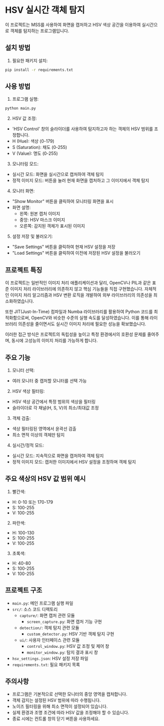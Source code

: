 # HSV 실시간 객체 탐지

이 프로젝트는 MSS를 사용하여 화면을 캡처하고 HSV 색상 공간을 이용하여 실시간으로 객체를 탐지하는 프로그램입니다.

## 설치 방법

1. 필요한 패키지 설치:
```bash
pip install -r requirements.txt
```

## 사용 방법

1. 프로그램 실행:
```bash
python main.py
```

2. HSV 값 조정:
- 'HSV Control' 창의 슬라이더를 사용하여 탐지하고자 하는 객체의 HSV 범위를 조정합니다.
- H (Hue): 색상 (0-179)
- S (Saturation): 채도 (0-255)
- V (Value): 명도 (0-255)

3. 모니터링 모드:
- 실시간 모드: 화면을 실시간으로 캡처하여 객체 탐지
- 정적 이미지 모드: 버튼을 눌러 현재 화면을 캡처하고 그 이미지에서 객체 탐지

4. 모니터 화면:
- "Show Monitor" 버튼을 클릭하여 모니터링 화면을 표시
- 화면 설명:
  - 왼쪽: 원본 캡처 이미지
  - 중앙: HSV 마스크 이미지
  - 오른쪽: 감지된 객체가 표시된 이미지

5. 설정 저장 및 불러오기:
- "Save Settings" 버튼을 클릭하여 현재 HSV 설정을 저장
- "Load Settings" 버튼을 클릭하여 이전에 저장된 HSV 설정을 불러오기

## 프로젝트 특징

이 프로젝트는 일반적인 이미지 처리 애플리케이션과 달리, OpenCV나 PIL과 같은 표준 이미지 처리 라이브러리에 의존하지 않고 핵심 기능들을 직접 구현했습니다. 자체적인 이미지 처리 알고리즘과 HSV 변환 로직을 개발하여 외부 라이브러리의 의존성을 최소화하였습니다.

또한 JIT(Just-In-Time) 컴파일과 Numba 라이브러리를 활용하여 Python 코드를 최적화함으로써, OpenCV와 비슷한 수준의 실행 속도를 달성하였습니다. 이를 통해 라이브러리 의존성을 줄이면서도 실시간 이미지 처리에 필요한 성능을 확보했습니다.

이러한 접근 방식은 프로젝트의 독립성을 높이고 특정 환경에서의 호환성 문제를 줄여주며, 동시에 고성능의 이미지 처리를 가능하게 합니다.

## 주요 기능

1. 모니터 선택:
- 여러 모니터 중 캡처할 모니터를 선택 가능

2. HSV 색상 필터링:
- HSV 색상 공간에서 특정 범위의 색상을 필터링
- 슬라이더로 각 채널(H, S, V)의 최소/최대값 조정

3. 객체 검출:
- 색상 필터링된 영역에서 윤곽선 검출
- 최소 면적 이상의 객체만 탐지

4. 실시간/정적 모드:
- 실시간 모드: 지속적으로 화면을 캡처하여 객체 탐지
- 정적 이미지 모드: 캡처한 이미지에서 HSV 설정을 조정하며 객체 탐지

## 주요 색상의 HSV 값 범위 예시

1. 빨간색:
- H: 0-10 또는 170-179
- S: 100-255
- V: 100-255

2. 파란색:
- H: 100-130
- S: 100-255
- V: 100-255

3. 초록색:
- H: 40-80
- S: 100-255
- V: 100-255

## 프로젝트 구조

- `main.py`: 메인 프로그램 실행 파일
- `src/`: 소스 코드 디렉토리
  - `capture/`: 화면 캡처 관련 모듈
    - `screen_capture.py`: 화면 캡처 기능 구현
  - `detection/`: 객체 탐지 관련 모듈
    - `custom_detector.py`: HSV 기반 객체 탐지 구현
  - `ui/`: 사용자 인터페이스 관련 모듈
    - `control_window.py`: HSV 값 조정 및 제어 창
    - `monitor_window.py`: 탐지 결과 표시 창
- `hsv_settings.json`: HSV 설정 저장 파일
- `requirements.txt`: 필요 패키지 목록

## 주의사항
- 프로그램은 기본적으로 선택한 모니터의 중앙 영역을 캡처합니다.
- 객체 감지는 설정된 HSV 범위에 따라 수행됩니다.
- 노이즈 필터링을 위해 최소 면적이 설정되어 있습니다.
- 실제 환경과 조명 조건에 따라 HSV 값을 조정해야 할 수 있습니다.
- 종료 시에는 컨트롤 창의 닫기 버튼을 사용하세요.